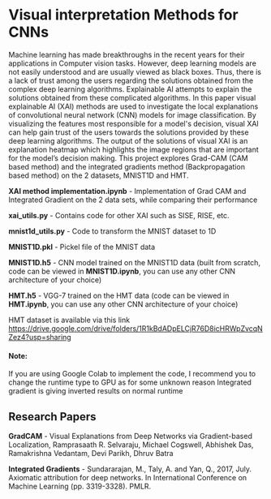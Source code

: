 # Visual interpretation Methods for CNNs

Machine learning has made breakthroughs in the recent years for their applications in Computer vision tasks. However, deep learning models are not easily understood and are usually viewed as black boxes. Thus, there is a lack of trust among the users regarding the solutions obtained from the complex deep learning algorithms. Explainable AI attempts to explain the solutions obtained from these complicated algorithms. In this paper visual explainable AI (XAI) methods are used to investigate the local explanations of convolutional neural network (CNN) models for image classification. By visualizing the features most responsible for a model's decision, visual XAI can help gain trust of the users towards the solutions provided by these deep learning algorithms. The output of the solutions of visual XAI is an explanation heatmap which highlights the image regions that are important for the model’s decision making. This project explores Grad-CAM (CAM based method) and the integrated gradients method (Backpropagation based method) on the 2 datasets, MNIST1D and HMT.

**XAI method implementation.ipynb** - Implementation of Grad CAM and Integrated Gradient on the 2 data sets, while comparing their performance

**xai_utils.py** - Contains code for other XAI such as SISE, RISE, etc.

**mnist1d_utils.py** - Code to transform the MNIST dataset to 1D 

**MNIST1D.pkl** - Pickel file of the MNIST data

**MNIST1D.h5** - CNN model trained on the MNIST1D data (built from scratch, code can be viewed in **MNIST1D.ipynb**, you can use any other CNN architecture of your choice)

**HMT.h5** - VGG-7 trained on the HMT data (code can be viewed in **HMT.ipynb**, you can use any other CNN architecture of your choice)

HMT dataset is available via this link https://drive.google.com/drive/folders/1R1kBdADpELCjR76D8icHRWpZvcqNZez4?usp=sharing

#### Note:

If you are using Google Colab to implement the code, I recommend you to change the runtime type to GPU as for some unknown reason Integrated gradient is giving inverted results on normal runtime

## Research Papers

**GradCAM** - Visual Explanations from Deep Networks via Gradient-based Localization, Ramprasaath R. Selvaraju, Michael Cogswell, Abhishek Das, Ramakrishna Vedantam, Devi Parikh, Dhruv Batra

**Integrated Gradients** - Sundararajan, M., Taly, A. and Yan, Q., 2017, July. Axiomatic attribution for deep networks. In International Conference on Machine Learning (pp. 3319-3328). PMLR.
